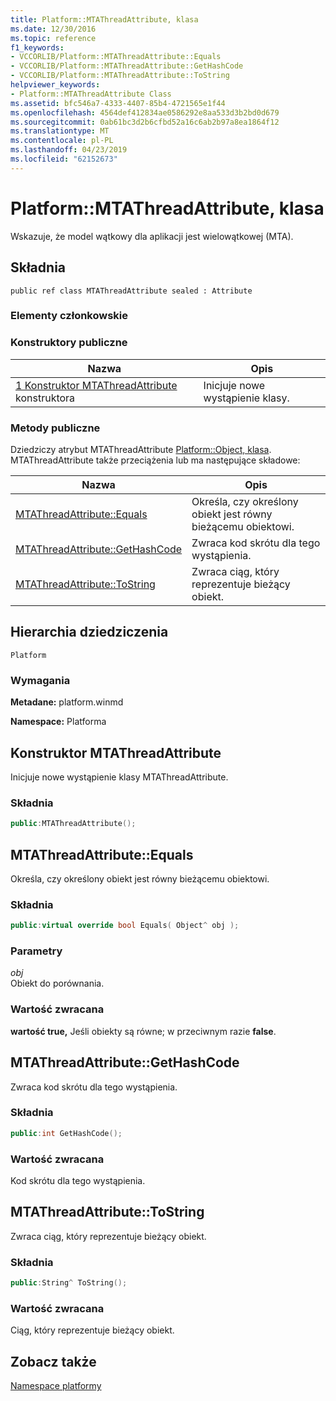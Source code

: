 ```yaml
---
title: Platform::MTAThreadAttribute, klasa
ms.date: 12/30/2016
ms.topic: reference
f1_keywords:
- VCCORLIB/Platform::MTAThreadAttribute::Equals
- VCCORLIB/Platform::MTAThreadAttribute::GetHashCode
- VCCORLIB/Platform::MTAThreadAttribute::ToString
helpviewer_keywords:
- Platform::MTAThreadAttribute Class
ms.assetid: bfc546a7-4333-4407-85b4-4721565e1f44
ms.openlocfilehash: 4564def412834ae0586292e8aa533d3b2bd0d679
ms.sourcegitcommit: 0ab61bc3d2b6cfbd52a16c6ab2b97a8ea1864f12
ms.translationtype: MT
ms.contentlocale: pl-PL
ms.lasthandoff: 04/23/2019
ms.locfileid: "62152673"
---
```

# <a name="platformmtathreadattribute-class"></a>Platform::MTAThreadAttribute, klasa

Wskazuje, że model wątkowy dla aplikacji jest wielowątkowej (MTA).

## <a name="syntax"></a>Składnia

```
public ref class MTAThreadAttribute sealed : Attribute
```

### <a name="members"></a>Elementy członkowskie

### <a name="public-constructors"></a>Konstruktory publiczne

|Nazwa|Opis|
|----------|-----------------|
|[1 Konstruktor MTAThreadAttribute](#ctor) konstruktora|Inicjuje nowe wystąpienie klasy.|

### <a name="public-methods"></a>Metody publiczne

Dziedziczy atrybut MTAThreadAttribute [Platform::Object, klasa](../cppcx/platform-object-class.md). MTAThreadAttribute także przeciążenia lub ma następujące składowe:

|Nazwa|Opis|
|----------|-----------------|
|[MTAThreadAttribute::Equals](#equals)|Określa, czy określony obiekt jest równy bieżącemu obiektowi.|
|[MTAThreadAttribute::GetHashCode](#gethashcode)|Zwraca kod skrótu dla tego wystąpienia.|
|[MTAThreadAttribute::ToString](#tostring)|Zwraca ciąg, który reprezentuje bieżący obiekt.|

## <a name="inheritance-hierarchy"></a>Hierarchia dziedziczenia

`Platform`

### <a name="requirements"></a>Wymagania

**Metadane:** platform.winmd

**Namespace:** Platforma

## <a name="ctor"></a> Konstruktor MTAThreadAttribute

Inicjuje nowe wystąpienie klasy MTAThreadAttribute.

### <a name="syntax"></a>Składnia

```cpp
public:MTAThreadAttribute();
```

## <a name="equals"></a> MTAThreadAttribute::Equals

Określa, czy określony obiekt jest równy bieżącemu obiektowi.

### <a name="syntax"></a>Składnia

```cpp
public:virtual override bool Equals( Object^ obj );
```

### <a name="parameters"></a>Parametry

*obj*<br/>
Obiekt do porównania.

### <a name="return-value"></a>Wartość zwracana

**wartość true,** Jeśli obiekty są równe; w przeciwnym razie **false**.

## <a name="gethashcode"></a> MTAThreadAttribute::GetHashCode

Zwraca kod skrótu dla tego wystąpienia.

### <a name="syntax"></a>Składnia

```cpp
public:int GetHashCode();
```

### <a name="return-value"></a>Wartość zwracana

Kod skrótu dla tego wystąpienia.

## <a name="tostring"></a> MTAThreadAttribute::ToString

Zwraca ciąg, który reprezentuje bieżący obiekt.

### <a name="syntax"></a>Składnia

```cpp
public:String^ ToString();
```

### <a name="return-value"></a>Wartość zwracana

Ciąg, który reprezentuje bieżący obiekt.

## <a name="see-also"></a>Zobacz także

[Namespace platformy](platform-namespace-c-cx.md)
